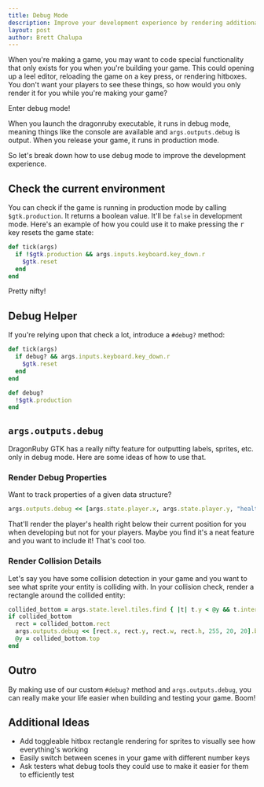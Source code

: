 ```yaml
---
title: Debug Mode
description: Improve your development experience by rendering additional info and supporting hotkeys.
layout: post
author: Brett Chalupa
---
```


When you're making a game, you may want to code special functionality that only exists for you when you're building your game. This could opening up a leel editor, reloading the game on a key press, or rendering hitboxes. You don't want your players to see these things, so how would you only render it for you while you're making your game?

Enter debug mode!

When you launch the dragonruby executable, it runs in debug mode, meaning things like the console are available and `args.outputs.debug` is output. When you release your game, it runs in production mode.

So let's break down how to use debug mode to improve the development experience.

## Check the current environment

You can check if the game is running in production mode by calling `$gtk.production`. It returns a boolean value. It'll be `false` in development mode. Here's an example of how you could use it to make pressing the <kbd>r</kbd> key resets the game state:

``` ruby
def tick(args)
  if !$gtk.production && args.inputs.keyboard.key_down.r
    $gtk.reset
  end
end
```

Pretty nifty!

## Debug Helper

If you're relying upon that check a lot, introduce a `#debug?` method:

``` ruby
def tick(args)
  if debug? && args.inputs.keyboard.key_down.r
    $gtk.reset
  end
end

def debug?
  !$gtk.production
end
```

## `args.outputs.debug`

DragonRuby GTK has a really nifty feature for outputting labels, sprites, etc. only in debug mode. Here are some ideas of how to use that.

### Render Debug Properties

Want to track properties of a given data structure?

``` ruby
args.outputs.debug << [args.state.player.x, args.state.player.y, "health: #{args.state.player.health}"].label
```

That'll render the player's health right below their current position for you when developing but not for your players. Maybe you find it's a neat feature and you want to include it! That's cool too.

### Render Collision Details

Let's say you have some collision detection in your game and you want to see what sprite your entity is colliding with. In your collision check, render a rectangle around the collided entity:

``` ruby
collided_bottom = args.state.level.tiles.find { |t| t.y < @y && t.intersect_rect?(self) }
if collided_bottom
  rect = collided_bottom.rect
  args.outputs.debug << [rect.x, rect.y, rect.w, rect.h, 255, 20, 20].border
  @y = collided_bottom.top
end
```

## Outro

By making use of our custom `#debug?` method and `args.outputs.debug`, you can really make your life easier when building and testing your game. Boom!

## Additional Ideas

- Add toggleable hitbox rectangle rendering for sprites to visually see how everything's working
- Easily switch between scenes in your game with different number keys
- Ask testers what debug tools they could use to make it easier for them to efficiently test
